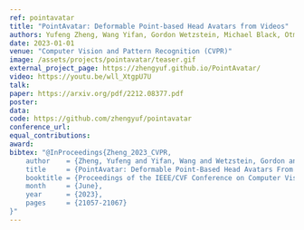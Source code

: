 ```yaml
---
ref: pointavatar
title: "PointAvatar: Deformable Point-based Head Avatars from Videos"
authors: Yufeng Zheng, Wang Yifan, Gordon Wetzstein, Michael Black, Otmar Hilliges
date: 2023-01-01
venue: "Computer Vision and Pattern Recognition (CVPR)"
image: /assets/projects/pointavatar/teaser.gif
external_project_page: https://zhengyuf.github.io/PointAvatar/
video: https://youtu.be/wll_XtgpU7U
talk: 
paper: https://arxiv.org/pdf/2212.08377.pdf
poster: 
data: 
code: https://github.com/zhengyuf/pointavatar
conference_url: 
equal_contributions: 
award: 
bibtex: "@InProceedings{Zheng_2023_CVPR,
    author    = {Zheng, Yufeng and Yifan, Wang and Wetzstein, Gordon and Black, Michael J. and Hilliges, Otmar},
    title     = {PointAvatar: Deformable Point-Based Head Avatars From Videos},
    booktitle = {Proceedings of the IEEE/CVF Conference on Computer Vision and Pattern Recognition (CVPR)},
    month     = {June},
    year      = {2023},
    pages     = {21057-21067}
}"
---
```

